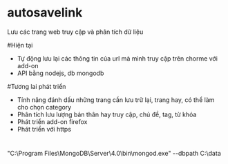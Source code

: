 # autosavelink
Lưu các trang web truy cập và phân tích dữ liệu

#Hiện tại
- Tự động lưu lại các thông tin của url mà mình truy cập trên chorme với add-on
- API bằng nodejs, db mongodb 


#Tương lai phát triển
- Tính năng đánh dấu những trang cần lưu trữ lại, trang hay, có thể làm cho chọn category
- Phân tích lưu lượng bản thân hay truy cập, chủ đề, tag, từ khóa
- Phát triển add-on firefox
- Phát triển với https

#
"C:\Program Files\MongoDB\Server\4.0\bin\mongod.exe" --dbpath C:\data
